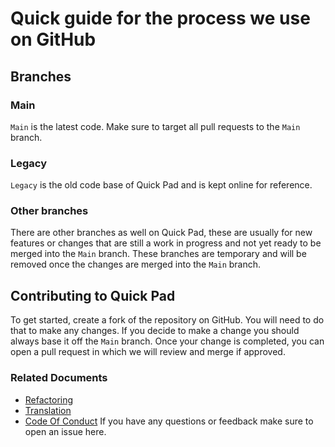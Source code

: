 # Quick guide for the process we use on GitHub

## Branches
### Main
`Main` is the latest code. Make sure to target all pull requests to the `Main` branch.

### Legacy
`Legacy` is the old code base of Quick Pad and is kept online for reference.

### Other branches
There are other branches as well on Quick Pad, these are usually for new features or changes that are still a work in progress and not yet ready to be merged into the `Main` branch. These branches are temporary and will be removed once the changes are merged into the `Main` branch.

## Contributing to Quick Pad

To get started, create a fork of the repository on GitHub. You will need to do that to make any changes. If you decide to make a change you should always base it off the `Main` branch. Once your change is completed, you can open a pull request in which we will review and merge if approved.

### Related Documents
* [Refactoring](../docs/REFACTOR.md)
* [Translation](../docs/TRANSLATOR.md)
* [Code Of Conduct](../docs/CODE_OF_CONDUCT.md)
If you have any questions or feedback make sure to open an issue here.
